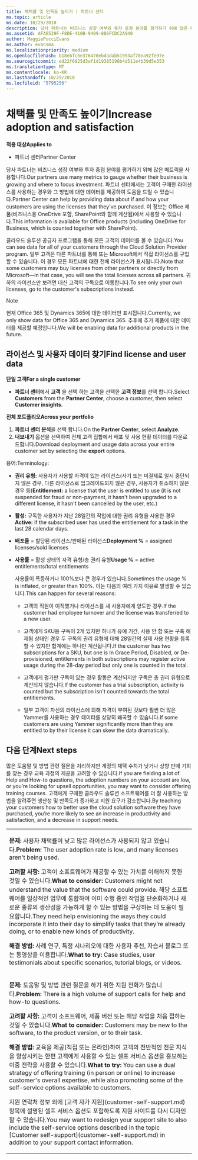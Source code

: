 ```yaml
---
title: 채택률 및 만족도 높이기 | 파트너 센터
ms.topic: article
ms.date: 10/29/2018
description: 당사 파트너는 비즈니스 성장 여부와 투자 중점 분야를 평가하기 위해 많은 메트릭을 사용합니다. 파트너 센터에서는 고객이 구매한 라이선스를 사용하는 경우와 그 방법에 대한 데이터를 제공하여 도움을 드릴 수 있습니다.
ms.assetid: AFA6539F-F8DE-410B-9409-886FCDC2A940
author: MaggiePucciEvans
ms.author: evansma
ms.localizationpriority: medium
ms.openlocfilehash: b18ebfc5e376478ebdadab51993af78ea92fe97e
ms.sourcegitcommit: ed22f6825d3af1d19385198b4d511e4b39d5e353
ms.translationtype: MT
ms.contentlocale: ko-KR
ms.lasthandoff: 10/29/2018
ms.locfileid: "5795256"
---
```

# <a name="increase-adoption-and-satisfaction"></a><span data-ttu-id="f8eb1-104">채택률 및 만족도 높이기</span><span class="sxs-lookup"><span data-stu-id="f8eb1-104">Increase adoption and satisfaction</span></span>

**<span data-ttu-id="f8eb1-105">적용 대상</span><span class="sxs-lookup"><span data-stu-id="f8eb1-105">Applies to</span></span>**

-  <span data-ttu-id="f8eb1-106">파트너 센터</span><span class="sxs-lookup"><span data-stu-id="f8eb1-106">Partner Center</span></span>

<span data-ttu-id="f8eb1-107">당사 파트너는 비즈니스 성장 여부와 투자 중점 분야를 평가하기 위해 많은 메트릭을 사용합니다.</span><span class="sxs-lookup"><span data-stu-id="f8eb1-107">Our partners use many metrics to gauge whether their business is growing and where to focus investment.</span></span> <span data-ttu-id="f8eb1-108">파트너 센터에서는 고객이 구매한 라이선스를 사용하는 경우와 그 방법에 대한 데이터를 제공하여 도움을 드릴 수 있습니다.</span><span class="sxs-lookup"><span data-stu-id="f8eb1-108">Partner Center can help by providing data about if and how your customers are using the licenses that they've purchased.</span></span> <span data-ttu-id="f8eb1-109">이 정보는 Office 제품(비즈니스용 OneDrive 포함, SharePoint와 함께 계산됨)에서 사용할 수 있습니다.</span><span class="sxs-lookup"><span data-stu-id="f8eb1-109">This information is available for Office products (including OneDrive for Business, which is counted together with SharePoint).</span></span>

<span data-ttu-id="f8eb1-110">클라우드 솔루션 공급자 프로그램을 통해 모든 고객의 데이터를 볼 수 있습니다.</span><span class="sxs-lookup"><span data-stu-id="f8eb1-110">You can see data for all of your customers through the Cloud Solution Provider program.</span></span> <span data-ttu-id="f8eb1-111">일부 고객은 다른 파트너를 통해 또는 Microsoft에서 직접 라이선스를 구입할 수 있습니다. 이 경우 모든 파트너에 대한 전체 라이선스가 표시됩니다.</span><span class="sxs-lookup"><span data-stu-id="f8eb1-111">Note that some customers may buy licenses from other partners or directly from Microsoft—in that case, you will see the total licenses across all partners.</span></span> <span data-ttu-id="f8eb1-112">귀하의 라이선스만 보려면 대신 고객의 구독으로 이동합니다.</span><span class="sxs-lookup"><span data-stu-id="f8eb1-112">To see only your own licenses, go to the customer's subscriptions instead.</span></span>

> [!NOTE]  
>  <span data-ttu-id="f8eb1-113">현재 Office 365 및 Dynamics 365에 대한 데이터만 표시됩니다.</span><span class="sxs-lookup"><span data-stu-id="f8eb1-113">Currently, we only show data for Office 365 and Dynamics 365.</span></span> <span data-ttu-id="f8eb1-114">추후에 추가 제품에 대한 데이터를 제공할 예정입니다.</span><span class="sxs-lookup"><span data-stu-id="f8eb1-114">We will be enabling data for additional products in the future.</span></span>

## <a name="find-license-and-user-data"></a><span data-ttu-id="f8eb1-115">라이선스 및 사용자 데이터 찾기</span><span class="sxs-lookup"><span data-stu-id="f8eb1-115">Find license and user data</span></span>


**<span data-ttu-id="f8eb1-116">단일 고객</span><span class="sxs-lookup"><span data-stu-id="f8eb1-116">For a single customer</span></span>**

-   <span data-ttu-id="f8eb1-117">**파트너 센터**에서 **고객** 을 선택 하는 고객을 선택한 **고객 정보**를 선택 합니다.</span><span class="sxs-lookup"><span data-stu-id="f8eb1-117">Select **Customers** from the **Partner Center**, choose a customer, then select **Customer insights**.</span></span>

**<span data-ttu-id="f8eb1-118">전체 포트폴리오</span><span class="sxs-lookup"><span data-stu-id="f8eb1-118">Across your portfolio</span></span>**

1.  <span data-ttu-id="f8eb1-119">**파트너 센터** **분석**을 선택 합니다.</span><span class="sxs-lookup"><span data-stu-id="f8eb1-119">On the **Partner Center**, select **Analyze**.</span></span>
2.  <span data-ttu-id="f8eb1-120">**내보내기** 옵션을 선택하여 전체 고객 집합에서 배포 및 사용 현황 데이터를 다운로드합니다.</span><span class="sxs-lookup"><span data-stu-id="f8eb1-120">Download deployment and usage data across your entire customer set by selecting the **export** options.</span></span>

<span data-ttu-id="f8eb1-121">용어:</span><span class="sxs-lookup"><span data-stu-id="f8eb1-121">Terminology:</span></span>

-   <span data-ttu-id="f8eb1-122">**권리 유형:** 사용자가 사용할 자격이 있는 라이선스(사기 또는 미결제로 일시 중단되지 않은 경우, 다른 라이선스로 업그레이드되지 않은 경우, 사용자가 취소하지 않은 경우 등)</span><span class="sxs-lookup"><span data-stu-id="f8eb1-122">**Entitlement:** a license that the user is entitled to use (it is not suspended for fraud or non-payment, it hasn't been upgraded to a different license, it hasn't been cancelled by the user, etc.)</span></span>

-   <span data-ttu-id="f8eb1-123">**활성:** 구독한 사용자가 지난 28일간의 작업에 대한 권리 유형을 사용한 경우</span><span class="sxs-lookup"><span data-stu-id="f8eb1-123">**Active:** if the subscribed user has used the entitlement for a task in the last 28 calendar days.</span></span>

-   <span data-ttu-id="f8eb1-124">**배포율** = 할당된 라이선스/판매된 라이선스</span><span class="sxs-lookup"><span data-stu-id="f8eb1-124">**Deployment %** = assigned licenses/sold licenses</span></span>

-   <span data-ttu-id="f8eb1-125">**사용률** = 활성 상태의 자격 유형/총 권리 유형</span><span class="sxs-lookup"><span data-stu-id="f8eb1-125">**Usage %** = active entitlements/total entitlements</span></span>

    <span data-ttu-id="f8eb1-126">사용률이 폭등하거나 100%보다 큰 경우가 있습니다.</span><span class="sxs-lookup"><span data-stu-id="f8eb1-126">Sometimes the usage % is inflated, or greater than 100%.</span></span> <span data-ttu-id="f8eb1-127">이는 다음의 여러 가지 이유로 발생할 수 있습니다.</span><span class="sxs-lookup"><span data-stu-id="f8eb1-127">This can happen for several reasons:</span></span>

    -   <span data-ttu-id="f8eb1-128">고객의 직원이 이직했거나 라이선스를 새 사용자에게 양도한 경우.</span><span class="sxs-lookup"><span data-stu-id="f8eb1-128">If the customer had employee turnover and the license was transferred to a new user.</span></span>

    -   <span data-ttu-id="f8eb1-129">고객에게 SKU용 구독이 2개 있지만 하나가 유예 기간, 사용 안 함 또는 구축 해제됨 상태인 경우 두 구독의 권리 유형에 대해 28일간의 실제 사용 현황을 등록할 수 있지만 합계에는 하나만 계산됩니다.</span><span class="sxs-lookup"><span data-stu-id="f8eb1-129">If the customer has two subscriptions for a SKU, but one is In Grace Period, Disabled, or De-provisioned, entitlements in both subscriptions may register active usage during the 28-day period but only one is counted in the total.</span></span>

    -   <span data-ttu-id="f8eb1-130">고객에게 평가판 구독이 있는 경우 활동은 계산되지만 구독은 총 권리 유형으로 계산되지 않습니다.</span><span class="sxs-lookup"><span data-stu-id="f8eb1-130">If the customer has a trial subscription, activity is counted but the subscription isn't counted towards the total entitlements.</span></span>

    -   <span data-ttu-id="f8eb1-131">일부 고객이 자신의 라이선스에 의해 자격이 부여된 것보다 훨씬 더 많은 Yammer를 사용하는 경우 데이터를 상당히 왜곡할 수 있습니다.</span><span class="sxs-lookup"><span data-stu-id="f8eb1-131">If some customers are using Yammer significantly more than they are entitled to by their license it can skew the data dramatically.</span></span>

## <a name="next-steps"></a><span data-ttu-id="f8eb1-132">다음 단계</span><span class="sxs-lookup"><span data-stu-id="f8eb1-132">Next steps</span></span>


<span data-ttu-id="f8eb1-133">많은 도움말 및 방법 관련 질문을 처리하지만 계정의 채택 수치가 낮거나 상향 판매 기회를 찾는 경우 교육 과정의 제공을 고려할 수 있습니다.</span><span class="sxs-lookup"><span data-stu-id="f8eb1-133">If you are fielding a lot of Help and How-to questions, the adoption numbers on your account are low, or you’re looking for upsell opportunities, you may want to consider offering training courses.</span></span> <span data-ttu-id="f8eb1-134">고객에게 구매한 클라우드 솔루션 소프트웨어를 더 잘 사용하는 방법을 알려주면 생산성 및 만족도가 증가하고 지원 요구가 감소합니다.</span><span class="sxs-lookup"><span data-stu-id="f8eb1-134">By teaching your customers how to better use the cloud solution software they have purchased, you’re more likely to see an increase in productivity and satisfaction, and a decrease in support needs.</span></span>

<table>
<colgroup>
<col width="100%" />
</colgroup>
<tbody>
<tr class="odd">
<td><p><span data-ttu-id="f8eb1-135"><strong>문제:</strong> 사용자 채택률이 낮고 많은 라이선스가 사용되지 않고 있습니다.</span><span class="sxs-lookup"><span data-stu-id="f8eb1-135"><strong>Problem:</strong> The user adoption rate is low, and many licenses aren't being used.</span></span></p>
<p><span data-ttu-id="f8eb1-136"><strong>고려할 사항:</strong> 고객이 소프트웨어가 제공할 수 있는 가치를 이해하지 못한 것일 수 있습니다.</span><span class="sxs-lookup"><span data-stu-id="f8eb1-136"><strong>What to consider:</strong> Customers might not understand the value that the software could provide.</span></span> <span data-ttu-id="f8eb1-137">해당 소프트웨어를 일상적인 업무에 통합하여 이미 수행 중인 작업을 단순화하거나 새로운 종류의 생산성을 가능하게 할 수 있는 방법을 구상하는 데 도움이 필요합니다.</span><span class="sxs-lookup"><span data-stu-id="f8eb1-137">They need help envisioning the ways they could incorporate it into their day to simplify tasks that they’re already doing, or to enable new kinds of productivity.</span></span></p>
<p><span data-ttu-id="f8eb1-138"><strong>해결 방법:</strong> 사례 연구, 특정 시나리오에 대한 사용자 추천, 자습서 블로그 또는 동영상을 이용합니다.</span><span class="sxs-lookup"><span data-stu-id="f8eb1-138"><strong>What to try:</strong> Case studies, user testimonials about specific scenarios, tutorial blogs, or videos.</span></span></p></td>
</tr>
<tr class="even">
<td><p><span data-ttu-id="f8eb1-139"><strong>문제:</strong> 도움말 및 방법 관련 질문을 하기 위한 지원 전화가 많습니다.</span><span class="sxs-lookup"><span data-stu-id="f8eb1-139"><strong>Problem:</strong> There is a high volume of support calls for help and how-to questions.</span></span></p>
<p><span data-ttu-id="f8eb1-140"><strong>고려할 사항:</strong> 고객이 소프트웨어, 제품 버전 또는 해당 작업을 처음 접하는 것일 수 있습니다.</span><span class="sxs-lookup"><span data-stu-id="f8eb1-140"><strong>What to consider:</strong> Customers may be new to the software, to the product version, or to their task.</span></span></p>
<p><span data-ttu-id="f8eb1-141"><strong>해결 방법:</strong> 교육을 제공(직접 또는 온라인)하여 고객의 전반적인 전문 지식을 향상시키는 한편 고객에게 사용할 수 있는 셀프 서비스 옵션을 홍보하는 이중 전략을 사용할 수 있습니다.</span><span class="sxs-lookup"><span data-stu-id="f8eb1-141"><strong>What to try:</strong> You can use a dual strategy of offering training (in person or online) to increase customer's overall expertise, while also promoting some of the self-service options available to customers.</span></span></p>
<p><span data-ttu-id="f8eb1-142">지원 연락처 정보 외에 [고객 자가 지원](customer-self-support.md) 항목에 설명된 셀프 서비스 옵션도 포함하도록 지원 사이트를 다시 디자인할 수 있습니다.</span><span class="sxs-lookup"><span data-stu-id="f8eb1-142">You may want to redesign your support site to also include the self-service options described in the topic [Customer self-support](customer-self-support.md) in addition to your support contact information.</span></span></p></td>
</tr>
</tbody>
</table>

 

 

 



